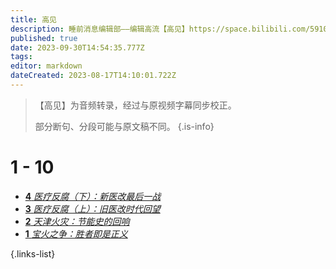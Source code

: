 ```yaml
---
title: 高见
description: 睡前消息编辑部——编辑高流【高见】https://space.bilibili.com/59104725
published: true
date: 2023-09-30T14:54:35.777Z
tags: 
editor: markdown
dateCreated: 2023-08-17T14:10:01.722Z
---
```


> 【高见】为音频转录，经过与原视频字幕同步校正。
> 
> 部分断句、分段可能与原文稿不同。
{.is-info}

# 1 - 10
<!--
- [**10** **](./opinion/10.md)
- [**9** **](./opinion/9.md)
- [**8** **](./opinion/8.md)
- [**7** **](./opinion/7.md)
- [**6** **](./opinion/6.md)
- [**5** **](./opinion/5.md) -->

- [**4** *医疗反腐（下）：新医改最后一战*](./opinion/4.md)
- [**3** *医疗反腐（上）：旧医改时代回望*](./opinion/3.md)
- [**2** *天津火灾：节能史的回响*](./opinion/2.md)
- [**1** *宝火之争：胜者即是正义*](./opinion/1.md)

{.links-list}